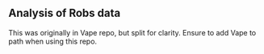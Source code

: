## Analysis of Robs data

This was originally in Vape repo, but split for clarity. 
Ensure to add Vape to path when using this repo. 

